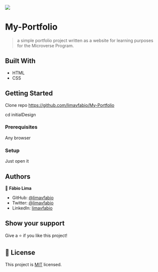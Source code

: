 ![](https://img.shields.io/badge/Microverse-blueviolet)

# My-Portfolio

> a simple portfolio project written as a website for learning purposes for the Microverse Program.



## Built With

- HTML
- CSS

## Getting Started

Clone repo https://github.com/limavfabio/My-Portfolio

cd initialDesign

### Prerequisites

Any browser

### Setup

Just open it

## Authors

👤 **Fábio Lima**

- GitHub: [@limavfabio](https://github.com/limavfabio)
- Twitter: [@limavfabio](https://twitter.com/limavfabio)
- LinkedIn: [limavfabio](https://linkedin.com/in/limavfabio)

## Show your support

Give a ⭐️ if you like this project!

## 📝 License

This project is [MIT](./LICENSE) licensed.
